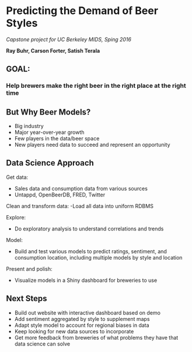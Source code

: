 # Predicting the Demand of Beer Styles
*Capstone project for UC Berkeley MIDS, Sping 2016*

**Ray Buhr, Carson Forter, Satish Terala**

## GOAL:
### Help brewers make the right beer in the right place at the right time

## But Why Beer Models?

- Big industry
- Major year-over-year growth
- Few players in the data/beer space
- New players need data to succeed and represent an opportunity


## Data Science Approach

Get data:
- Sales data and consumption data from various sources
- Untappd, OpenBeerDB, FRED, Twitter

Clean and transform data:
-Load all data into uniform RDBMS

Explore:
- Do exploratory analysis to understand correlations and trends

Model:
- Build and test various models to predict ratings, sentiment, and consumption location, including multiple models by style and location

Present and polish:
- Visualize models in a Shiny dashboard for breweries to use

## Next Steps

- Build out website with interactive dashboard based on demo
- Add sentiment aggregated by style to supplement maps
- Adapt style model to account for regional biases in data 
- Keep looking for new data sources to incorporate
- Get more feedback from breweries of what problems they have that data science can solve



